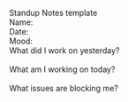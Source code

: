 Standup Notes template<br>
Name: <br>
Date: <br>
Mood: <br>
What did I work on yesterday?
<br><br>
What am I working on today?
<br><br>
What issues are blocking me?
<br><br>